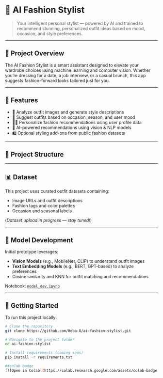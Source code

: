 # 👗 AI Fashion Stylist

> Your intelligent personal stylist — powered by AI and trained to recommend stunning, personalized outfit ideas based on mood, occasion, and style preferences.

---

## 🌟 Project Overview

The AI Fashion Stylist is a smart assistant designed to elevate your wardrobe choices using machine learning and computer vision. Whether you’re dressing for a date, a job interview, or a casual brunch, this app suggests fashion-forward looks tailored just for you.

---

## 🧠 Features

- 🎨 Analyze outfit images and generate style descriptions
- 📅 Suggest outfits based on occasion, season, and user mood
- 🧍‍♀️ Personalize fashion recommendations using user profile data
- 🤖 AI-powered recommendations using vision & NLP models
- 🛍️ Optional styling add-ons from public fashion datasets

---

## 📂 Project Structure

---

## 📊 Dataset

This project uses curated outfit datasets containing:
- Image URLs and outfit descriptions
- Fashion tags and color palettes
- Occasion and seasonal labels

(*Dataset upload in progress — stay tuned!*)

---

## 🧪 Model Development

Initial prototype leverages:
- **Vision Models** (e.g., MobileNet, CLIP) to understand outfit images
- **Text Embedding Models** (e.g., BERT, GPT-based) to analyze preferences
- Cosine similarity and KNN for outfit matching and recommendations

Notebook: [`model_dev.ipynb`](./model_dev.ipynb)

---

## 🚀 Getting Started

To run this project locally:

```bash
# Clone the repository
git clone https://github.com/Heba-O/ai-fashion-stylist.git

# Navigate to the project folder
cd ai-fashion-stylist

# Install requirements (coming soon)
pip install -r requirements.txt

##colab badge
[![Open in Colab](https://colab.research.google.com/assets/colab-badge.svg)](https://colab.research.google.com/github/Heba-O/ai-fashion-stylist/blob/main/notebooks/model_dev.ipynb)

